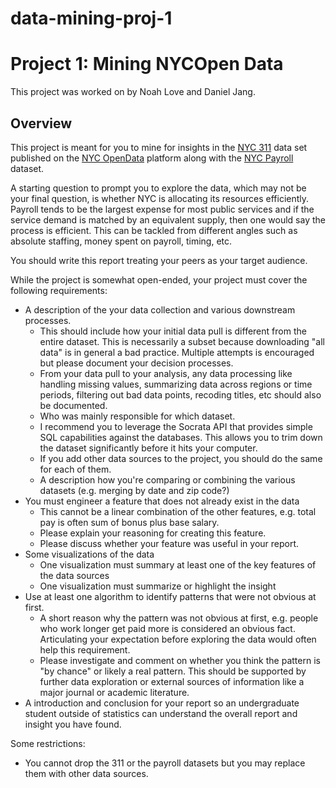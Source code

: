 # data-mining-proj-1

# Project 1: Mining NYCOpen Data

This project was worked on by Noah Love and Daniel Jang.

## Overview
This project is meant for you to mine for insights in the [NYC 311](https://www.ny.gov/agencies/nyc-311) data set published on the [NYC OpenData](https://nycopendata.socrata.com/Social-Services/311-Service-Requests-from-2010-to-Present/erm2-nwe9) platform along with the [NYC Payroll](https://data.cityofnewyork.us/City-Government/Citywide-Payroll-Data-Fiscal-Year-/k397-673e) dataset.

A starting question to prompt you to explore the data, which may not be your final question, is whether NYC is allocating its resources efficiently. Payroll tends to be the largest expense for most public services and if the service demand is matched by an equivalent supply, then one would say the process is efficient. This can be tackled from different angles such as absolute staffing, money spent on payroll, timing, etc.

You should write this report treating your peers as your target audience.

While the project is somewhat open-ended, your project must cover the following requirements:

- A description of the your data collection and various downstream processes.
  - This should include how your initial data pull is different from the entire dataset. This is necessarily a subset because downloading "all data" is in general a bad practice. Multiple attempts is encouraged but please document your decision processes.
  - From your data pull to your analysis, any data processing like handling missing values, summarizing data across regions or time periods, filtering out bad data points, recoding titles, etc should also be documented.
  - Who was mainly responsible for which dataset.
  - I recommend you to leverage the Socrata API that provides simple SQL capabilities against the databases. This allows you to trim down the dataset significantly before it hits your computer.
  - If you add other data sources to the project, you should do the same for each of them.
  - A description how you're comparing or combining the various datasets (e.g. merging by date and zip code?)
- You must engineer a feature that does not already exist in the data
  - This cannot be a linear combination of the other features, e.g. total pay is often sum of bonus plus base salary.
  - Please explain your reasoning for creating this feature.
  - Please discuss whether your feature was useful in your report.
- Some visualizations of the data
  - One visualization must summary at least one of the key features of the data sources
  - One visualization must summarize or highlight the insight
- Use at least one algorithm to identify patterns that were not obvious at first.
  - A short reason why the pattern was not obvious at first, e.g. people who work longer get paid more is considered an obvious fact. Articulating your expectation before exploring the data would often help this requirement.
  - Please investigate and comment on whether you think the pattern is "by chance" or likely a real pattern. This should be supported by further data exploration or external sources of information like a major journal or academic literature.
- A introduction and conclusion for your report so an undergraduate student outside of statistics can understand the overall report and insight you have found.

Some restrictions:
  - You cannot drop the 311 or the payroll datasets but you may replace them with other data sources.
